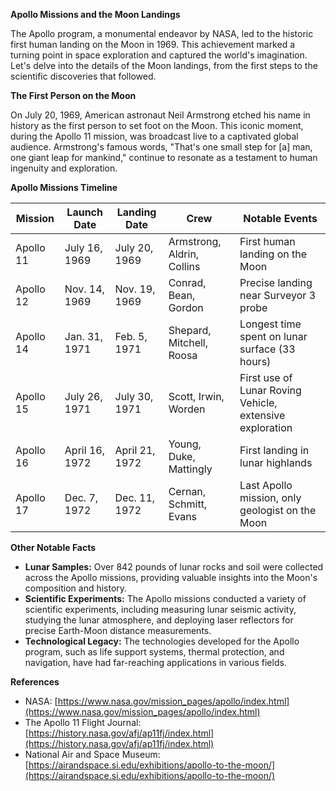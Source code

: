 **Apollo Missions and the Moon Landings**

The Apollo program, a monumental endeavor by NASA, led to the historic first human landing on the Moon in 1969. This achievement marked a turning point in space exploration and captured the world's imagination.  Let's delve into the details of the Moon landings, from the first steps to the scientific discoveries that followed.

**The First Person on the Moon**

On July 20, 1969, American astronaut Neil Armstrong etched his name in history as the first person to set foot on the Moon. This iconic moment, during the Apollo 11 mission, was broadcast live to a captivated global audience. Armstrong's famous words, "That's one small step for [a] man, one giant leap for mankind," continue to resonate as a testament to human ingenuity and exploration.

**Apollo Missions Timeline**

| Mission | Launch Date | Landing Date | Crew                 | Notable Events                                   |
|--------|------------|------------|-----------------------|---------------------------------------------------|
| Apollo 11 | July 16, 1969 | July 20, 1969 | Armstrong, Aldrin, Collins | First human landing on the Moon                     |
| Apollo 12 | Nov. 14, 1969 | Nov. 19, 1969 | Conrad, Bean, Gordon  | Precise landing near Surveyor 3 probe               |
| Apollo 14 | Jan. 31, 1971 | Feb. 5, 1971 | Shepard, Mitchell, Roosa | Longest time spent on lunar surface (33 hours)     |
| Apollo 15 | July 26, 1971 | July 30, 1971 | Scott, Irwin, Worden  | First use of Lunar Roving Vehicle, extensive exploration |
| Apollo 16 | April 16, 1972 | April 21, 1972 | Young, Duke, Mattingly | First landing in lunar highlands                    |
| Apollo 17 | Dec. 7, 1972 | Dec. 11, 1972 | Cernan, Schmitt, Evans | Last Apollo mission, only geologist on the Moon   |

**Other Notable Facts**

* **Lunar Samples:** Over 842 pounds of lunar rocks and soil were collected across the Apollo missions, providing valuable insights into the Moon's composition and history.
* **Scientific Experiments:**  The Apollo missions conducted a variety of scientific experiments, including measuring lunar seismic activity, studying the lunar atmosphere, and deploying laser reflectors for precise Earth-Moon distance measurements.
* **Technological Legacy:** The technologies developed for the Apollo program, such as life support systems, thermal protection, and navigation, have had far-reaching applications in various fields.

**References**

* NASA: [https://www.nasa.gov/mission_pages/apollo/index.html](https://www.nasa.gov/mission_pages/apollo/index.html)
* The Apollo 11 Flight Journal: [https://history.nasa.gov/afj/ap11fj/index.html](https://history.nasa.gov/afj/ap11fj/index.html)
* National Air and Space Museum: [https://airandspace.si.edu/exhibitions/apollo-to-the-moon/](https://airandspace.si.edu/exhibitions/apollo-to-the-moon/)
